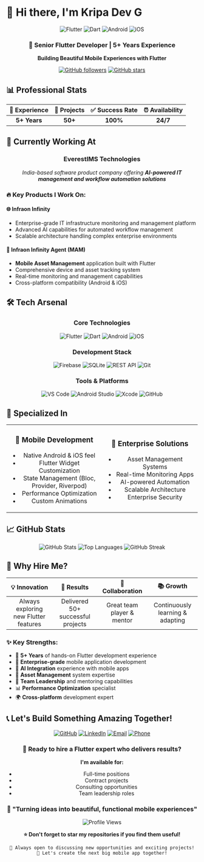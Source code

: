 # 👋 Hi there, I'm **Kripa Dev G**

<div align="center">

![Flutter](https://img.shields.io/badge/Flutter-02569B?style=for-the-badge&logo=flutter&logoColor=white)
![Dart](https://img.shields.io/badge/Dart-0175C2?style=for-the-badge&logo=dart&logoColor=white)
![Android](https://img.shields.io/badge/Android-3DDC84?style=for-the-badge&logo=android&logoColor=white)
![iOS](https://img.shields.io/badge/iOS-000000?style=for-the-badge&logo=ios&logoColor=white)

### 🚀 Senior Flutter Developer | 5+ Years Experience

**Building Beautiful Mobile Experiences with Flutter** 

[![GitHub followers](https://img.shields.io/github/followers/kripadevg-code?style=social)](https://github.com/kripadevg-code)
[![GitHub stars](https://img.shields.io/github/stars/kripadevg-code?style=social)](https://github.com/kripadevg-code)

</div>

## 📊 **Professional Stats**

<div align="center">

| 🎯 Experience | 📱 Projects | ✅ Success Rate | ⏰ Availability |
|:-------------:|:-----------:|:---------------:|:---------------:|
| **5+ Years**  | **50+**     | **100%**        | **24/7**        |

</div>

## 🏢 **Currently Working At**

<div align="center">

### **EverestIMS Technologies**
*India-based software product company offering **AI-powered IT management and workflow automation solutions***

</div>

### 🔥 **Key Products I Work On:**

#### 🌐 **Infraon Infinity**
- Enterprise-grade IT infrastructure monitoring and management platform
- Advanced AI capabilities for automated workflow management
- Scalable architecture handling complex enterprise environments

#### 📱 **Infraon Infinity Agent (MAM)**
- **Mobile Asset Management** application built with Flutter
- Comprehensive device and asset tracking system
- Real-time monitoring and management capabilities
- Cross-platform compatibility (Android & iOS)


## 🛠️ **Tech Arsenal**

<div align="center">

### **Core Technologies**

![Flutter](https://img.shields.io/badge/Flutter-02569B?style=for-the-badge&logo=flutter&logoColor=white)
![Dart](https://img.shields.io/badge/Dart-0175C2?style=for-the-badge&logo=dart&logoColor=white)
![Android](https://img.shields.io/badge/Android-3DDC84?style=for-the-badge&logo=android&logoColor=white)
![iOS](https://img.shields.io/badge/iOS-000000?style=for-the-badge&logo=ios&logoColor=white)

### **Development Stack**

![Firebase](https://img.shields.io/badge/Firebase-FFCA28?style=for-the-badge&logo=firebase&logoColor=black)
![SQLite](https://img.shields.io/badge/SQLite-003B57?style=for-the-badge&logo=sqlite&logoColor=white)
![REST API](https://img.shields.io/badge/REST_API-25D366?style=for-the-badge&logo=api&logoColor=white)
![Git](https://img.shields.io/badge/Git-F05032?style=for-the-badge&logo=git&logoColor=white)

### **Tools & Platforms**

![VS Code](https://img.shields.io/badge/VS_Code-007ACC?style=for-the-badge&logo=visual-studio-code&logoColor=white)
![Android Studio](https://img.shields.io/badge/Android_Studio-3DDC84?style=for-the-badge&logo=android-studio&logoColor=white)
![Xcode](https://img.shields.io/badge/Xcode-007ACC?style=for-the-badge&logo=xcode&logoColor=white)
![GitHub](https://img.shields.io/badge/GitHub-181717?style=for-the-badge&logo=github&logoColor=white)

</div>


## 🎯 **Specialized In**

<table align="center">
<tr>
<td align="center" width="50%">

### 📱 **Mobile Development**
- Native Android & iOS feel
- Flutter Widget Customization
- State Management (Bloc, Provider, Riverpod)
- Performance Optimization
- Custom Animations

</td>
<td align="center" width="50%">

### 🏢 **Enterprise Solutions**
- Asset Management Systems
- Real-time Monitoring Apps
- AI-powered Automation
- Scalable Architecture
- Enterprise Security

</td>
</tr>
</table>

## 📈 **GitHub Stats**

<div align="center">

<img src="https://github-readme-stats.vercel.app/api?username=kripadevg-code&show_icons=true&theme=default&hide_border=true" alt="GitHub Stats" />

<img src="https://github-readme-stats.vercel.app/api/top-langs/?username=kripadevg-code&layout=compact&theme=default&hide_border=true" alt="Top Languages" />

<img src="https://github-readme-streak-stats.herokuapp.com/?user=kripadevg-code&theme=default&hide_border=true" alt="GitHub Streak" />

</div>


## 🌟 **Why Hire Me?**

<div align="center">

| 💡 **Innovation** | 🎯 **Results** | 🤝 **Collaboration** | 📚 **Growth** |
|:----------------:|:--------------:|:--------------------:|:-------------:|
| Always exploring new Flutter features | Delivered 50+ successful projects | Great team player & mentor | Continuously learning & adapting |

</div>

### ✨ **Key Strengths:**

- 🚀 **5+ Years** of hands-on Flutter development experience
- 📱 **Enterprise-grade** mobile application development
- 🤖 **AI Integration** experience with mobile apps
- 🔧 **Asset Management** system expertise
- 👥 **Team Leadership** and mentoring capabilities
- 📊 **Performance Optimization** specialist
- 🌍 **Cross-platform** development expert


## 📞 **Let's Build Something Amazing Together!**

<div align="center">

[![GitHub](https://img.shields.io/badge/GitHub-181717?style=for-the-badge&logo=github&logoColor=white)](https://github.com/kripadevg-code)
[![LinkedIn](https://img.shields.io/badge/LinkedIn-0077B5?style=for-the-badge&logo=linkedin&logoColor=white)](https://linkedin.com/in/yourprofile)
[![Email](https://img.shields.io/badge/Email-D14836?style=for-the-badge&logo=gmail&logoColor=white)](mailto:your.email@example.com)
[![Phone](https://img.shields.io/badge/Phone-25D366?style=for-the-badge&logo=whatsapp&logoColor=white)](tel:+91-your-number)

### 🎯 **Ready to hire a Flutter expert who delivers results?**

**I'm available for:**
- Full-time positions
- Contract projects  
- Consulting opportunities
- Team leadership roles

</div>

<div align="center">

### 💫 **"Turning ideas into beautiful, functional mobile experiences"**

![Profile Views](https://komarev.com/ghpvc/?username=kripadevg-code&color=blue&style=flat-square)

**⭐ Don't forget to star my repositories if you find them useful!**

</div>


<div align="center">

```
📧 Always open to discussing new opportunities and exciting projects!
🚀 Let's create the next big mobile app together!
```

</div>
